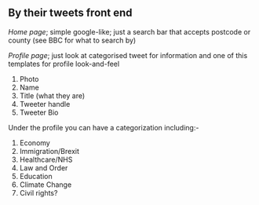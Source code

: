 ## By their tweets front end

_Home page_; simple google-like; just a search bar that accepts postcode or county (see BBC for what to search by)

_Profile page_; just look at categorised tweet for information and one of this templates for profile look-and-feel
1. Photo
2. Name
3. Title (what they are)
4. Tweeter handle
5. Tweeter Bio

Under the profile you can have a categorization including:-
 1. Economy
 2. Immigration/Brexit
 3. Healthcare/NHS
 4. Law and Order
 5. Education
 6. Climate Change
 7. Civil rights?
